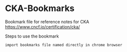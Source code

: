 
# CKA-Bookmarks



Bookmark file for reference notes for CKA https://www.cncf.io/certification/cka/

Steps to use the bookmark
```
import bookmarks file named directly in chrome browser

```
